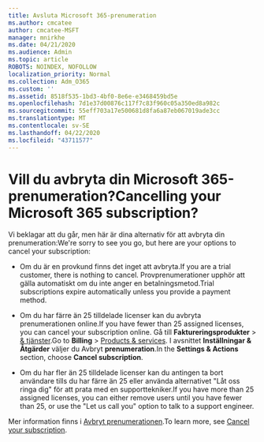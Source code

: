 ```yaml
---
title: Avsluta Microsoft 365-prenumeration
ms.author: cmcatee
author: cmcatee-MSFT
manager: mnirkhe
ms.date: 04/21/2020
ms.audience: Admin
ms.topic: article
ROBOTS: NOINDEX, NOFOLLOW
localization_priority: Normal
ms.collection: Adm_O365
ms.custom: ''
ms.assetid: 8518f535-1bd3-4bf0-8e6e-e3468459bd5e
ms.openlocfilehash: 7d1e37d00876c117f7c83f960c05a350ed8a982c
ms.sourcegitcommit: 55eff703a17e500681d8fa6a87eb067019ade3cc
ms.translationtype: MT
ms.contentlocale: sv-SE
ms.lasthandoff: 04/22/2020
ms.locfileid: "43711577"
---
```

# <a name="cancelling-your-microsoft-365-subscription"></a><span data-ttu-id="a7e0d-102">Vill du avbryta din Microsoft 365-prenumeration?</span><span class="sxs-lookup"><span data-stu-id="a7e0d-102">Cancelling your Microsoft 365 subscription?</span></span>

<span data-ttu-id="a7e0d-103">Vi beklagar att du går, men här är dina alternativ för att avbryta din prenumeration:</span><span class="sxs-lookup"><span data-stu-id="a7e0d-103">We're sorry to see you go, but here are your options to cancel your subscription:</span></span>
  
- <span data-ttu-id="a7e0d-104">Om du är en provkund finns det inget att avbryta.</span><span class="sxs-lookup"><span data-stu-id="a7e0d-104">If you are a trial customer, there is nothing to cancel.</span></span> <span data-ttu-id="a7e0d-105">Provprenumerationer upphör att gälla automatiskt om du inte anger en betalningsmetod.</span><span class="sxs-lookup"><span data-stu-id="a7e0d-105">Trial subscriptions expire automatically unless you provide a payment method.</span></span>

- <span data-ttu-id="a7e0d-106">Om du har färre än 25 tilldelade licenser kan du avbryta prenumerationen online.</span><span class="sxs-lookup"><span data-stu-id="a7e0d-106">If you have fewer than 25 assigned licenses, you can cancel your subscription online.</span></span> <span data-ttu-id="a7e0d-107">Gå till **Faktureringsprodukter** \> [& tjänster](https://go.microsoft.com/fwlink/p/?linkid=842054).</span><span class="sxs-lookup"><span data-stu-id="a7e0d-107">Go to **Billing** \> [Products & services](https://go.microsoft.com/fwlink/p/?linkid=842054).</span></span> <span data-ttu-id="a7e0d-108">I avsnittet **Inställningar & Åtgärder** väljer du Avbryt **prenumeration**.</span><span class="sxs-lookup"><span data-stu-id="a7e0d-108">In the **Settings & Actions** section, choose **Cancel subscription**.</span></span>

- <span data-ttu-id="a7e0d-109">Om du har fler än 25 tilldelade licenser kan du antingen ta bort användare tills du har färre än 25 eller använda alternativet "Låt oss ringa dig" för att prata med en supporttekniker.</span><span class="sxs-lookup"><span data-stu-id="a7e0d-109">If you have more than 25 assigned licenses, you can either remove users until you have fewer than 25, or use the "Let us call you" option to talk to a support engineer.</span></span>

<span data-ttu-id="a7e0d-110">Mer information finns i [Avbryt prenumerationen](https://docs.microsoft.com/office365/admin/subscriptions-and-billing/cancel-your-subscription).</span><span class="sxs-lookup"><span data-stu-id="a7e0d-110">To learn more, see [Cancel your subscription](https://docs.microsoft.com/office365/admin/subscriptions-and-billing/cancel-your-subscription).</span></span>